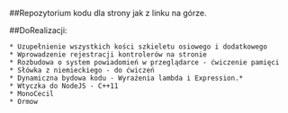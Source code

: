 ##Repozytorium kodu dla strony jak z linku na górze.

##DoRealizacji:

    * Uzupełnienie wszystkich kości szkieletu osiowego i dodatkowego
    * Wprowadzenie rejestracji kontrolerów na stronie
    * Rozbudowa o system powiadomień w przeglądarce - ćwiczenie pamięci
    * Słówka z niemieckiego - do ćwiczeń
    * Dynamiczna bydowa kodu - Wyrażenia lambda i Expression.*
    * Wtyczka do NodeJS - C++11
    * MonoCecil
    * Ormow

